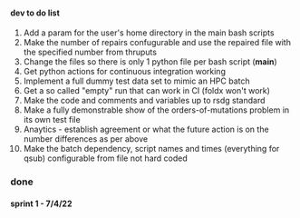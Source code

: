 #### dev to do list
1. Add a param for the user's home directory in the main bash scripts
2. Make the number of repairs confugurable and use the repaired file with the specified number from thruputs
3. Change the files so there is only 1 python file per bash script (__main__)
4. Get python actions for continuous integration working
5. Implement a full dummy test data set to mimic an HPC batch
6. Get a so called "empty" run that can work in CI (foldx won't work)
7. Make the code and comments and variables up to rsdg standard
8. Make a fully demonstrable show of the orders-of-mutations problem in its own test file
9. Anaytics - establish agreement or what the future action is on the number differences as per above
10. Make the batch dependency, script names and times (everything for qsub) configurable from file not hard coded

### done
#### sprint 1 - 7/4/22
